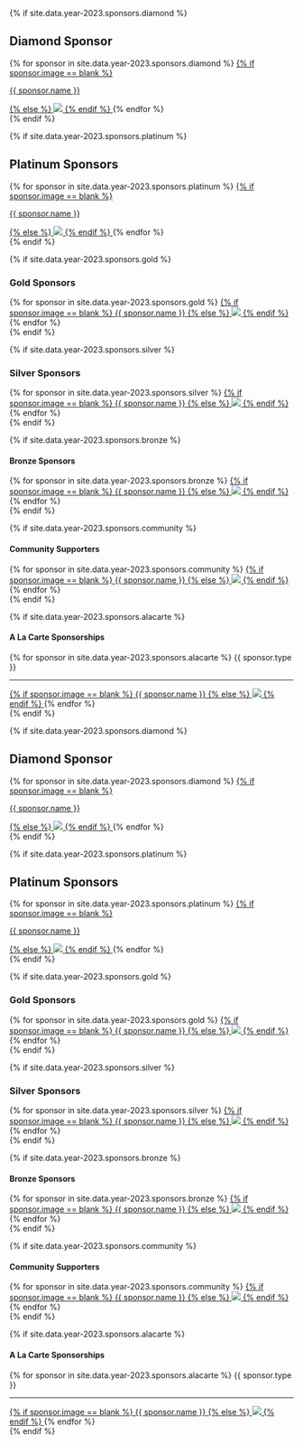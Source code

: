 {% if site.data.year-2023.sponsors.diamond %}
## Diamond Sponsor 
<div class="sponsor-tier">
  {% for sponsor in site.data.year-2023.sponsors.diamond %}
	<span class="sponsor diamond-sponsor">
	  <a href="{{ sponsor.url }}" title="{{ sponsor.name }}" target="_blank">
		{% if sponsor.image == blank %}
		  <p>{{ sponsor.name }}</p>
		{% else %} 
		  <img src="./assets/img/Sponsors/{{ sponsor.image }}"> 
		{% endif %}
	  </a>
	</span>
{% endfor %}
</div>
{% endif %}

{% if site.data.year-2023.sponsors.platinum %}
## Platinum Sponsors
<div class="sponsor-tier">
  {% for sponsor in site.data.year-2023.sponsors.platinum %}
	<span class="sponsor platinum-sponsor">
	  <a href="{{ sponsor.url }}" title="{{ sponsor.name }}" target="_blank">
		{% if sponsor.image == blank %}
		  <p>{{ sponsor.name }}</p>
		{% else %} 
		  <img src="./assets/img/Sponsors/{{ sponsor.image }}"> 
		{% endif %}
	  </a>
	</span>
{% endfor %}
</div>
{% endif %}

{% if site.data.year-2023.sponsors.gold %}
### Gold Sponsors 
<div class="sponsor-tier">
  {% for sponsor in site.data.year-2023.sponsors.gold %}
	  <span class="sponsor gold-sponsor">
		<a href="{{ sponsor.url }}" title="{{ sponsor.name }}" target="_blank">
		  {% if sponsor.image == blank %}
			<span>{{ sponsor.name }}</span>
		  {% else %} 
			<img src="./assets/img/Sponsors/{{ sponsor.image }}">
		  {% endif %}
		</a>
	  </span>
  {% endfor %}
</div>
{% endif %}

{% if site.data.year-2023.sponsors.silver %}
### Silver Sponsors
<div class="sponsor-tier">
  {% for sponsor in site.data.year-2023.sponsors.silver %}
	<span class="sponsor silver-sponsor">
	  <a href="{{ sponsor.url }}" title="{{ sponsor.name }}" target="_blank">
		{% if sponsor.image == blank %}
		  <span>{{ sponsor.name }}</span>
		{% else %} 
		  <img src="./assets/img/Sponsors/{{ sponsor.image }}"> 
		{% endif %}
	  </a>
	</span>
{% endfor %}
</div>
{% endif %}

{% if site.data.year-2023.sponsors.bronze %}
#### Bronze Sponsors
<div class="sponsor-tier">
  {% for sponsor in site.data.year-2023.sponsors.bronze %}
	<span class="sponsor bronze-sponsor">
	  <a href="{{ sponsor.url }}" title="{{ sponsor.name }}" target="_blank">
		{% if sponsor.image == blank %}
		  <span>{{ sponsor.name }}</span>
		{% else %} 
		  <img src="./assets/img/Sponsors/{{ sponsor.image }}"> 
		{% endif %}
	  </a>
	</span>
{% endfor %}
</div>
{% endif %}

{% if site.data.year-2023.sponsors.community %}
#### Community Supporters
<div class="sponsor-tier">
  {% for sponsor in site.data.year-2023.sponsors.community %}
	<span class="sponsor community-sponsor">
	  <a href="{{ sponsor.url }}" title="{{ sponsor.name }}" target="_blank">
		{% if sponsor.image == blank %}
		  <span>{{ sponsor.name }}</span>
		{% else %} 
		  <img src="./assets/img/Sponsors/{{ sponsor.image }}"> 
		{% endif %}
	  </a>
	</span>
{% endfor %}
</div>
{% endif %}

{% if site.data.year-2023.sponsors.alacarte %}
#### A La Carte Sponsorships
<div class="sponsor-tier">
  {% for sponsor in site.data.year-2023.sponsors.alacarte %}
	<span class="sponsor alacarte-sponsor">
	  <span>{{ sponsor.type }}</span>  <hr />
	  <a href="{{ sponsor.url }}" title="{{ sponsor.name }}" target="_blank">
		{% if sponsor.image == blank %}
		  <span>{{ sponsor.name }}</span>
		{% else %} 
		  <img src="./assets/img/Sponsors/{{ sponsor.image }}"> 
		{% endif %}
	  </a>
	</span>
{% endfor %}
</div>
{% endif %}

{% if site.data.year-2023.sponsors.diamond %}
## Diamond Sponsor 
<div class="sponsor-tier">
  {% for sponsor in site.data.year-2023.sponsors.diamond %}
	<span class="sponsor diamond-sponsor">
	  <a href="{{ sponsor.url }}" title="{{ sponsor.name }}" target="_blank">
		{% if sponsor.image == blank %}
		  <p>{{ sponsor.name }}</p>
		{% else %} 
		  <img src="./assets/img/Sponsors/{{ sponsor.image }}"> 
		{% endif %}
	  </a>
	</span>
{% endfor %}
</div>
{% endif %}

{% if site.data.year-2023.sponsors.platinum %}
## Platinum Sponsors
<div class="sponsor-tier">
  {% for sponsor in site.data.year-2023.sponsors.platinum %}
	<span class="sponsor platinum-sponsor">
	  <a href="{{ sponsor.url }}" title="{{ sponsor.name }}" target="_blank">
		{% if sponsor.image == blank %}
		  <p>{{ sponsor.name }}</p>
		{% else %} 
		  <img src="./assets/img/Sponsors/{{ sponsor.image }}"> 
		{% endif %}
	  </a>
	</span>
{% endfor %}
</div>
{% endif %}

{% if site.data.year-2023.sponsors.gold %}
### Gold Sponsors 
<div class="sponsor-tier">
  {% for sponsor in site.data.year-2023.sponsors.gold %}
	  <span class="sponsor gold-sponsor">
		<a href="{{ sponsor.url }}" title="{{ sponsor.name }}" target="_blank">
		  {% if sponsor.image == blank %}
			<span>{{ sponsor.name }}</span>
		  {% else %} 
			<img src="./assets/img/Sponsors/{{ sponsor.image }}">
		  {% endif %}
		</a>
	  </span>
  {% endfor %}
</div>
{% endif %}

{% if site.data.year-2023.sponsors.silver %}
### Silver Sponsors
<div class="sponsor-tier">
  {% for sponsor in site.data.year-2023.sponsors.silver %}
	<span class="sponsor silver-sponsor">
	  <a href="{{ sponsor.url }}" title="{{ sponsor.name }}" target="_blank">
		{% if sponsor.image == blank %}
		  <span>{{ sponsor.name }}</span>
		{% else %} 
		  <img src="./assets/img/Sponsors/{{ sponsor.image }}"> 
		{% endif %}
	  </a>
	</span>
{% endfor %}
</div>
{% endif %}

{% if site.data.year-2023.sponsors.bronze %}
#### Bronze Sponsors
<div class="sponsor-tier">
  {% for sponsor in site.data.year-2023.sponsors.bronze %}
	<span class="sponsor bronze-sponsor">
	  <a href="{{ sponsor.url }}" title="{{ sponsor.name }}" target="_blank">
		{% if sponsor.image == blank %}
		  <span>{{ sponsor.name }}</span>
		{% else %} 
		  <img src="./assets/img/Sponsors/{{ sponsor.image }}"> 
		{% endif %}
	  </a>
	</span>
{% endfor %}
</div>
{% endif %}

{% if site.data.year-2023.sponsors.community %}
#### Community Supporters
<div class="sponsor-tier">
  {% for sponsor in site.data.year-2023.sponsors.community %}
	<span class="sponsor community-sponsor">
	  <a href="{{ sponsor.url }}" title="{{ sponsor.name }}" target="_blank">
		{% if sponsor.image == blank %}
		  <span>{{ sponsor.name }}</span>
		{% else %} 
		  <img src="./assets/img/Sponsors/{{ sponsor.image }}"> 
		{% endif %}
	  </a>
	</span>
{% endfor %}
</div>
{% endif %}

{% if site.data.year-2023.sponsors.alacarte %}
#### A La Carte Sponsorships
<div class="sponsor-tier">
  {% for sponsor in site.data.year-2023.sponsors.alacarte %}
	<span class="sponsor alacarte-sponsor">
	  <span>{{ sponsor.type }}</span>  <hr />
	  <a href="{{ sponsor.url }}" title="{{ sponsor.name }}" target="_blank">
		{% if sponsor.image == blank %}
		  <span>{{ sponsor.name }}</span>
		{% else %} 
		  <img src="./assets/img/Sponsors/{{ sponsor.image }}"> 
		{% endif %}
	  </a>
	</span>
{% endfor %}
</div>
{% endif %}
